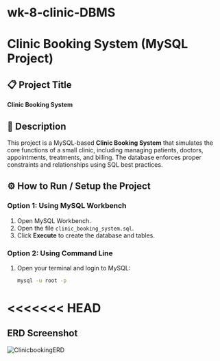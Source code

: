 
# wk-8-clinic-DBMS

# Clinic Booking System (MySQL Project)

## 📋 Project Title
**Clinic Booking System**

## 🧾 Description
This project is a MySQL-based **Clinic Booking System** that simulates the core functions of a small clinic, including managing patients, doctors, appointments, treatments, and billing. The database enforces proper constraints and relationships using SQL best practices.

## ⚙️ How to Run / Setup the Project

### Option 1: Using MySQL Workbench
1. Open MySQL Workbench.
2. Open the file `clinic_booking_system.sql`.
3. Click **Execute** to create the database and tables.

### Option 2: Using Command Line
1. Open your terminal and login to MySQL:
   ```bash
   mysql -u root -p
<<<<<<< HEAD
=======
## ERD Screenshot
![ClinicbookingERD](https://github.com/user-attachments/assets/0c622ae0-48f0-4fe9-81ea-17e13b4577b2)

